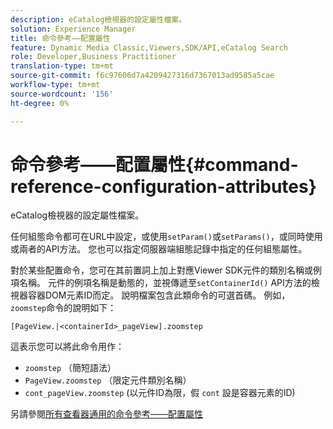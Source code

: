 ```yaml
---
description: eCatalog檢視器的設定屬性檔案。
solution: Experience Manager
title: 命令參考——配置屬性
feature: Dynamic Media Classic,Viewers,SDK/API,eCatalog Search
role: Developer,Business Practitioner
translation-type: tm+mt
source-git-commit: f6c97606d7a4209427316d7367013ad9585a5cae
workflow-type: tm+mt
source-wordcount: '156'
ht-degree: 0%

---
```



# 命令參考——配置屬性{#command-reference-configuration-attributes}

eCatalog檢視器的設定屬性檔案。

任何組態命令都可在URL中設定，或使用`setParam()`或`setParams()`，或同時使用或兩者的API方法。 您也可以指定伺服器端組態記錄中指定的任何組態屬性。

對於某些配置命令，您可在其前置詞上加上對應Viewer SDK元件的類別名稱或例項名稱。 元件的例項名稱是動態的，並視傳遞至`setContainerId()` API方法的檢視器容器DOM元素ID而定。 說明檔案包含此類命令的可選首碼。 例如，`zoomstep`命令的說明如下：

`[PageView.|<containerId>_pageView].zoomstep`

這表示您可以將此命令用作：

* `zoomstep` （簡短語法）
* `PageView.zoomstep` （限定元件類別名稱）
* `cont_pageView.zoomstep` (以元件ID為限，假 `cont` 設是容器元素的ID)

另請參閱[所有查看器通用的命令參考——配置屬性](../../../r-html5-viewer-20-cmdref-configattrib/r-html5-viewer-20-cmdref-configattrib.md#concept-850e0f2c49b949deb7cfbfd330d329bd)
